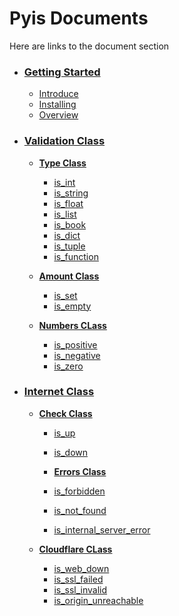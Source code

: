 # Pyis Documents

Here are links to the document section

- ### [Getting Started]()

  - [Introduce]()
  - [Installing]()
  - [Overview]()

- ### [Validation Class]()

    - **[Type Class]()**

      - [is_int]()
      - [is_string]()
      - [is_float]()
      - [is_list]()
      - [is_book]()
      - [is_dict]()
      - [is_tuple]()
      - [is_function]()

    - **[Amount Class]()**

      - [is_set]()
      - [is_empty]()

    - **[Numbers CLass]()**

      - [is_positive]()
      - [is_negative]()
      - [is_zero]()


- ### [Internet Class]()

  - **[Check Class]()**

    - [is_up]()
    - [is_down]()

    - **[Errors Class]()**

    - [is_forbidden]()
    - [is_not_found]()
    - [is_internal_server_error]()

  - **[Cloudflare CLass]()**

    - [is_web_down]()
    - [is_ssl_failed]()
    - [is_ssl_invalid]()
    - [is_origin_unreachable]()